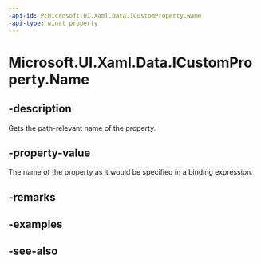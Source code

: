 ```yaml
---
-api-id: P:Microsoft.UI.Xaml.Data.ICustomProperty.Name
-api-type: winrt property
---
```


<!-- Property syntax
public string Name { get; }
-->

# Microsoft.UI.Xaml.Data.ICustomProperty.Name

## -description
Gets the path-relevant name of the property.

## -property-value
The name of the property as it would be specified in a binding expression.

## -remarks

## -examples

## -see-also
